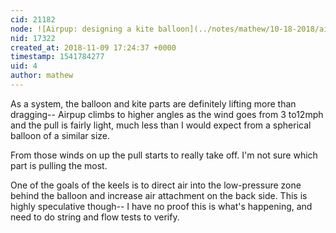 ```yaml
---
cid: 21182
node: ![Airpup: designing a kite balloon](../notes/mathew/10-18-2018/airpup-designing-a-kite-balloon)
nid: 17322
created_at: 2018-11-09 17:24:37 +0000
timestamp: 1541784277
uid: 4
author: mathew
---
```


As a system, the balloon and kite parts are definitely lifting more than dragging-- Airpup climbs to higher angles as the wind goes from 3 to12mph and the pull is fairly light, much less than I would expect from a spherical balloon of a similar size.

From those winds on up the pull starts to really take off.  I'm not sure which part is pulling the most.

One of the goals of the keels is to direct air into the low-pressure zone behind the balloon and increase air attachment on the back side. This is highly speculative though-- I have no proof this is what's happening, and need to do string and flow tests to verify.
